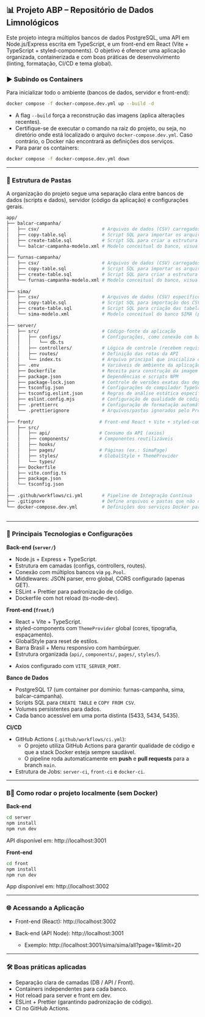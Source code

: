 ## 📊 Projeto ABP – Repositório de Dados Limnológicos

Este projeto integra múltiplos bancos de dados PostgreSQL, uma API em Node.js/Express escrita em TypeScript, e um front-end em React (Vite + TypeScript + styled-components).
O objetivo é oferecer uma aplicação organizada, containerizada e com boas práticas de desenvolvimento (linting, formatação, CI/CD e tema global).


### ▶️ Subindo os Containers

Para inicializar todo o ambiente (bancos de dados, servidor e front-end):
```bash
docker compose -f docker-compose.dev.yml up --build -d
```
- A flag `--build` força a reconstrução das imagens (aplica alterações recentes).
- Certifique-se de executar o comando na raiz do projeto, ou seja, no diretório onde está localizado o arquivo `docker-compose.dev.yml`. Caso contrário, o Docker não encontrará as definições dos serviços.
- Para parar os containers:
```bash
docker compose -f docker-compose.dev.yml down
```

---

### 📂 Estrutura de Pastas

A organização do projeto segue uma separação clara entre bancos de dados (scripts e dados), servidor (código da aplicação) e configurações gerais.

```bash
app/
├── balcar-campanha/            
│   ├── csv/                       # Arquivos de dados (CSV) carregados nas tabelas
│   ├── copy-table.sql             # Script SQL para importar os arquivos CSV para o banco
│   ├── create-table.sql           # Script SQL para criar a estrutura das tabelas
│   └── balcar-campanha-modelo.xml # Modelo conceitual do banco, visualizável no DBDesigner
│  
├── furnas-campanha/
│   ├── csv/                       # Arquivos de dados (CSV) carregados nas tabelas
│   ├── copy-table.sql             # Script SQL para importar os arquivos CSV para o banco
│   ├── create-table.sql           # Script SQL para criar a estrutura das tabelas
│   └── furnas-campanha-modelo.xml # Modelo conceitual do banco, visualizável no DBDesigner
│   
├── sima/
│   ├── csv/                       # Arquivos de dados (CSV) específicos do SIMA
│   ├── copy-table.sql             # Script SQL para importação dos CSV
│   ├── create-table.sql           # Script SQL para criação das tabelas
│   └── sima-modelo.xml            # Modelo conceitual do banco SIMA (para DBDesigner)
│ 
├── server/
│   ├── src/                       # Código-fonte da aplicação
│   │   ├── configs/               # Configurações, como conexão com banco de dados
│   │   │   └── db.ts
│   │   ├── controllers/           # Lógica de controle (recebem requisições, chamam serviços)
│   │   ├── routes/                # Definição das rotas da API
│   │   └── index.ts               # Arquivo principal que inicializa o servidor
│   ├── .env                       # Variáveis de ambiente da aplicação
│   ├── Dockerfile                 # Receita para construção da imagem Docker do servidor
│   ├── package.json               # Dependências e scripts NPM
│   ├── package-lock.json          # Controle de versões exatas das dependências
│   ├── tsconfig.json              # Configurações do compilador TypeScript
│   ├── tsconfig.eslint.json       # Regras de análise estática específicas para ESLint
│   ├── eslint.config.mjs          # Configuração de qualidade de código (ESLint)
│   ├── .prettierrc                # Configuração de formatação automática (Prettier)
│   └── .prettierignore            # Arquivos/pastas ignorados pelo Prettier
│
├── front/                        # Front-end React + Vite + styled-components
│   ├── src/
│   │   ├── api/                  # Consumo da API (axios)
│   │   ├── components/           # Componentes reutilizáveis
│   │   ├── hooks/                
│   │   ├── pages/                # Páginas (ex.: SimaPage)
│   │   ├── styles/               # GlobalStyle + ThemeProvider
│   │   └── types/               
│   ├── Dockerfile
│   ├── vite.config.ts
│   ├── package.json
│   └── tsconfig.json
│
├── .github/workflows/ci.yml       # Pipeline de Integração Contínua
├── .gitignore                     # Define arquivos e pastas que não devem ir para o Git
└── docker-compose.dev.yml         # Definições dos serviços Docker para ambiente de desenvolvimento
  
```

---

### 🔑 Principais Tecnologias e Configurações

**Back-end (`server/`)**

- Node.js + Express + TypeScript.
- Estrutura em camadas (configs, controllers, routes).
- Conexão com múltiplos bancos via `pg.Pool`.
- Middlewares: JSON parser, erro global, CORS configurado (apenas GET).
- ESLint + Prettier para padronização de código.
- Dockerfile com hot reload (ts-node-dev).

**Front-end (`front/`)**

- React + Vite + TypeScript.
- styled-components com `ThemeProvider` global (cores, tipografia, espaçamento).
- GlobalStyle para reset de estilos.
- Barra Brasil + Menu responsivo com hambúrguer.
- Estrutura organizada (`api/`, `components/`, `pages/`, `styles/`).
* Axios configurado com `VITE_SERVER_PORT`.

**Banco de Dados**

- PostgreSQL 17 (um container por domínio: furnas-campanha, sima, balcar-campanha).
- Scripts SQL para `CREATE TABLE` e `COPY FROM CSV`.
- Volumes persistentes para dados.
- Cada banco acessível em uma porta distinta (5433, 5434, 5435).

**CI/CD**

- GitHub Actions (`.github/workflows/ci.yml`):
    - O projeto utiliza GitHub Actions para garantir qualidade de código e que a stack Docker esteja sempre saudável.
    - O pipeline roda automaticamente em **push** e **pull requests** para a branch `main`.
- Estrutura de Jobs: `server-ci`, `front-ci` e `docker-ci`.

---

### B🚀 Como rodar o projeto localmente (sem Docker)

**Back-end**
```bash
cd server
npm install
npm run dev
```
API disponível em: http://localhost:3001

**Front-end**
```bash
cd front
npm install
npm run dev
```
App disponível em: http://localhost:3002


--- 

### 🌐 Acessando a Aplicação

- Front-end (React): http://localhost:3002

- Back-end (API Node): http://localhost:3001
    - Exemplo: http://localhost:3001/sima/sima/all?page=1&limit=20

---

### 🛠️ Boas práticas aplicadas

- Separação clara de camadas (DB / API / Front).
- Containers independentes para cada banco.
- Hot reload para server e front em dev.
- ESLint + Prettier (garantindo padronização de código).
- CI no GitHub Actions.